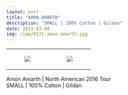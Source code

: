 ```yaml
---
layout: post
title: "AMON AMARTH"
description: "SMALL | 100% Cotton | Gildan"
date: 2021-03-08
img: /img/0171-amon-amarth.jpg
---
```




<table style="width:100%;"><tr><td style="vertical-align:top;">
      <figure class="tmblr-full" data-orig-height="2048" data-orig-width="1365" data-orig-src="https://concertshirts.netlify.app/shirts/0171/0171-01.jpg"><img src="https://64.media.tumblr.com/1323574bbfe95101921ca9d4ffc12ee2/2630ba0d9c070282-e2/s540x810/2b14a2dd579c5c5544de2df3c6083b98f89b6a3b.jpg" data-orig-height="2048" data-orig-width="1365" data-orig-src="https://concertshirts.netlify.app/shirts/0171/0171-01.jpg"/></figure></td>
    <td style="vertical-align:top;">
      <figure class="tmblr-full" data-orig-height="2048" data-orig-width="1365" data-orig-src="https://concertshirts.netlify.app/shirts/0171/0171-02.jpg"><img src="https://64.media.tumblr.com/1e873e0fc6cb158874b2858fd74acfce/2630ba0d9c070282-80/s540x810/dc17893ffdb1fe5a76b5f1fd6fe467fc690d82f7.jpg" data-orig-height="2048" data-orig-width="1365" data-orig-src="https://concertshirts.netlify.app/shirts/0171/0171-02.jpg"/></figure></td>
  </tr></table><p>
  Amon Amarth | North American 2016 Tour<br/>SMALL | 100% Cotton | Gildan
</p>
